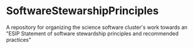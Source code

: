 # SoftwareStewarshipPrinciples
A repository for organizing the science software cluster's work towards an "ESIP Statement of software stewardship principles and recommended practices"
